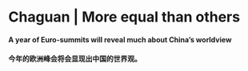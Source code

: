 # Chaguan | More equal than others

#### A year of Euro-summits will reveal much about China’s worldview
#### 今年的欧洲峰会将会显现出中国的世界观。
